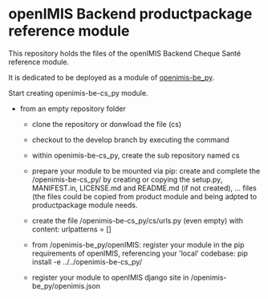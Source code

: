 # openIMIS Backend productpackage reference module
This repository holds the files of the openIMIS Backend Cheque Santé reference module. 

It is dedicated to be deployed as a module of [openimis-be_py](https://github.com/openimis/openimis-be_py). 

 Start creating openimis-be-cs_py module.

- from an empty repository folder

  - clone the repository or donwload the file (cs)

  - checkout to the develop branch by executing the command

  - within openimis-be-cs_py, create the sub repository named cs

  - prepare your module to be mounted via pip: create and 
  complete the /openimis-be-cs_py/ by creating or copying the setup.py, MANIFEST.in, 
  LICENSE.md and README.md (if not created), ... files (the files could be copied from product module and 
  being adpted to productpackage module needs.

  - create the file /openimis-be-cs_py/cs/urls.py (even empty) 
   with content: urlpatterns = []

  - from /openimis-be_py/openIMIS: register your module in the pip requirements of openIMIS,
    referencing your 'local' codebase: pip install -e ../../openimis-be-cs_py/

  - register your module to openIMIS django site in /openimis-be_py/openimis.json